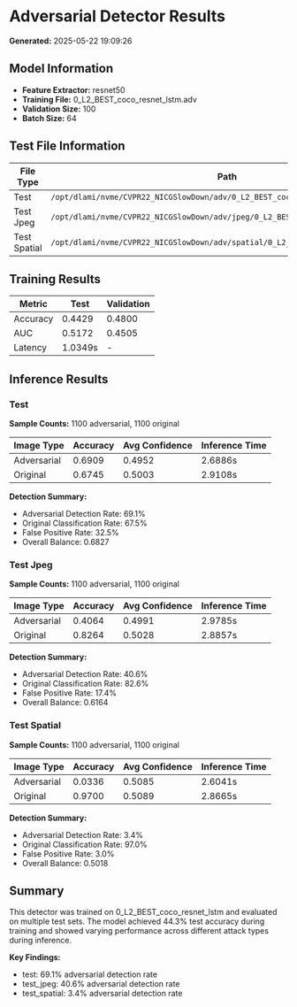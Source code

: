 # Adversarial Detector Results

**Generated:** 2025-05-22 19:09:26

## Model Information

- **Feature Extractor:** resnet50
- **Training File:** 0_L2_BEST_coco_resnet_lstm.adv
- **Validation Size:** 100
- **Batch Size:** 64

## Test File Information

| File Type | Path | Exists | Total Images |
|-----------|------|--------|-------------|
| Test | `/opt/dlami/nvme/CVPR22_NICGSlowDown/adv/0_L2_BEST_coco_resnet_lstm.adv` | ✓ | 2200 |
| Test Jpeg | `/opt/dlami/nvme/CVPR22_NICGSlowDown/adv/jpeg/0_L2_BEST_coco_resnet_lstm.adv` | ✓ | 2200 |
| Test Spatial | `/opt/dlami/nvme/CVPR22_NICGSlowDown/adv/spatial/0_L2_BEST_coco_resnet_lstm.adv` | ✓ | 2200 |

## Training Results

| Metric | Test | Validation |
|--------|------|------------|
| Accuracy | 0.4429 | 0.4800 |
| AUC | 0.5172 | 0.4505 |
| Latency | 1.0349s | - |

## Inference Results

### Test

**Sample Counts:** 1100 adversarial, 1100 original

| Image Type | Accuracy | Avg Confidence | Inference Time |
|------------|----------|----------------|----------------|
| Adversarial | 0.6909 | 0.4952 | 2.6886s |
| Original | 0.6745 | 0.5003 | 2.9108s |

**Detection Summary:**
- Adversarial Detection Rate: 69.1%
- Original Classification Rate: 67.5%
- False Positive Rate: 32.5%
- Overall Balance: 0.6827

### Test Jpeg

**Sample Counts:** 1100 adversarial, 1100 original

| Image Type | Accuracy | Avg Confidence | Inference Time |
|------------|----------|----------------|----------------|
| Adversarial | 0.4064 | 0.4991 | 2.9785s |
| Original | 0.8264 | 0.5028 | 2.8857s |

**Detection Summary:**
- Adversarial Detection Rate: 40.6%
- Original Classification Rate: 82.6%
- False Positive Rate: 17.4%
- Overall Balance: 0.6164

### Test Spatial

**Sample Counts:** 1100 adversarial, 1100 original

| Image Type | Accuracy | Avg Confidence | Inference Time |
|------------|----------|----------------|----------------|
| Adversarial | 0.0336 | 0.5085 | 2.6041s |
| Original | 0.9700 | 0.5089 | 2.8665s |

**Detection Summary:**
- Adversarial Detection Rate: 3.4%
- Original Classification Rate: 97.0%
- False Positive Rate: 3.0%
- Overall Balance: 0.5018

## Summary

This detector was trained on 0_L2_BEST_coco_resnet_lstm and evaluated on multiple test sets. The model achieved 44.3% test accuracy during training and showed varying performance across different attack types during inference.

**Key Findings:**
- test: 69.1% adversarial detection rate
- test_jpeg: 40.6% adversarial detection rate
- test_spatial: 3.4% adversarial detection rate
